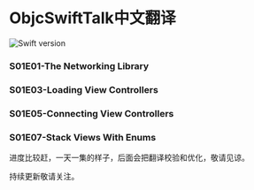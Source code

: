 # ObjcSwiftTalk中文翻译
![Swift version](https://img.shields.io/badge/swift-4.0-orange.svg)

### S01E01-The Networking Library
### S01E03-Loading View Controllers
### S01E05-Connecting View Controllers
### S01E07-Stack Views With Enums

进度比较赶，一天一集的样子，后面会把翻译校验和优化，敬请见谅。

持续更新敬请关注。


